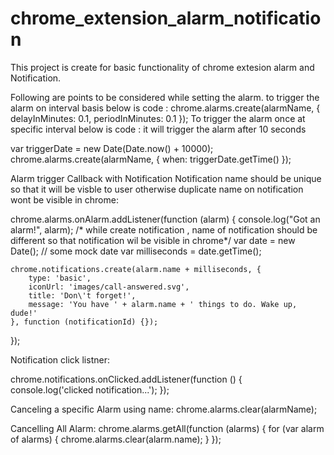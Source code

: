 # chrome_extension_alarm_notification

This project is create for basic functionality of chrome extesion alarm and Notification.


Following are points to be considered while setting the alarm.
to trigger the alarm on interval basis below is code :
chrome.alarms.create(alarmName, {
	delayInMinutes: 0.1,
	periodInMinutes: 0.1
});
To trigger the alarm once at specific interval below is code :
it will trigger the alarm after 10 seconds

var triggerDate = new Date(Date.now() + 10000);
chrome.alarms.create(alarmName, {
	when: triggerDate.getTime()
});
 
  Alarm trigger Callback with Notification
  Notification name should be unique so that it will be visble to user otherwise duplicate name on notification wont be visible in chrome:
  
  chrome.alarms.onAlarm.addListener(function (alarm) {
	console.log("Got an alarm!", alarm);
	/* while create notification , name of notification should be different so that notification wil be visible in chrome*/
	var date = new Date(); // some mock date
	var milliseconds = date.getTime();

	chrome.notifications.create(alarm.name + milliseconds, {
		type: 'basic',
		iconUrl: 'images/call-answered.svg',
		title: 'Don\'t forget!',
		message: 'You have ' + alarm.name + ' things to do. Wake up, dude!'
	}, function (notificationId) {});
});



Notification click listner:

chrome.notifications.onClicked.addListener(function () {
	console.log('clicked notification...');
});


Canceling a specific Alarm using name:
chrome.alarms.clear(alarmName);


Cancelling All Alarm:
chrome.alarms.getAll(function (alarms) {
	for (var alarm of alarms) {
		chrome.alarms.clear(alarm.name);
	}
});



  
  
  

